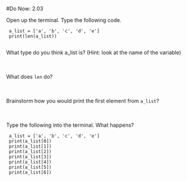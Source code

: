 #Do Now: 2.03

Open up the terminal. Type the following code. 
```
 a_list = ['a', 'b', 'c', 'd', 'e']
 print(len(a_list))
 
```
What type do you think a_list is? (Hint: look at the name of the variable)
<br>
<br>
<br>

What does `len` do? 
<br>
<br>
<br>


Brainstorm how you would print the first element from `a_list`?
<br>
<br>
<br>

Type the following into the terminal. What happens? 
```
 a_list = ['a', 'b', 'c', 'd', 'e']
 print(a_list[0])
 print(a_list[1])
 print(a_list[2])
 print(a_list[3])
 print(a_list[4])
 print(a_list[5])
 print(a_list[6])
```
